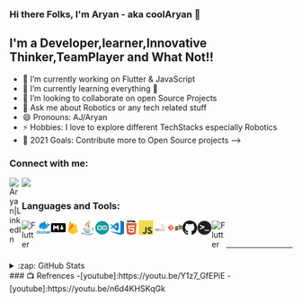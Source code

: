 ### Hi there Folks, I'm Aryan - aka coolAryan 👋

## I'm a Developer,learner,Innovative Thinker,TeamPlayer and What Not!!


- 🔭 I’m currently working on Flutter & JavaScript
- 🌱 I’m currently learning everything 🤣
- 👯 I’m looking to collaborate on open Source Projects
- 💬 Ask me about Robotics or any tech related stuff
- 😄 Pronouns: AJ/Aryan
- ⚡ Hobbies: I love to explore different TechStacks especially Robotics
- 🥅 2021 Goals: Contribute more to Open Source projects
-->


### Connect with me:

[<img align="left" alt="Aryan|LinkedIn" width="22px" src="https://cdn.jsdelivr.net/npm/simple-icons@v3/icons/linkedin.svg" />](https://www.linkedin.com/in/aryan-jain-47a4a1145/)
[<img align="left" width="22px" src="https://cdn.jsdelivr.net/npm/simple-icons@v4/icons/glassdoor.svg" />](https://www.glassdoor.co.in/member/profile/index.htm)

<br />

### Languages and Tools:
[<img align="left" alt="Flutter" width="26px" src="https://avatars1.githubusercontent.com/u/14101776?s=200&v=4" />]()
[<img align="left" alt="Docker" width="26px" src="https://raw.githubusercontent.com/github/explore/80688e429a7d4ef2fca1e82350fe8e3517d3494d/topics/docker/docker.png" />]()
[<img align="left" alt="MarkDown" width="26px" src="https://raw.githubusercontent.com/github/explore/80688e429a7d4ef2fca1e82350fe8e3517d3494d/topics/markdown/markdown.png" />]()
[<img align="left" alt="Firebase" width="26px" src="https://raw.githubusercontent.com/github/explore/80688e429a7d4ef2fca1e82350fe8e3517d3494d/topics/firebase/firebase.png" />]()
[<img align="left" alt="JAVA" width="26px" src="https://raw.githubusercontent.com/github/explore/80688e429a7d4ef2fca1e82350fe8e3517d3494d/topics/java/java.png" />]()
[<img align="left" alt="Arduino" width="26px" src="https://raw.githubusercontent.com/github/explore/80688e429a7d4ef2fca1e82350fe8e3517d3494d/topics/arduino/arduino.png" />]()
[<img align="left" alt="Visual Studio Code" width="26px" src="https://raw.githubusercontent.com/github/explore/80688e429a7d4ef2fca1e82350fe8e3517d3494d/topics/visual-studio-code/visual-studio-code.png" />]()
[<img align="left" alt="HTML5" width="26px" src="https://raw.githubusercontent.com/github/explore/80688e429a7d4ef2fca1e82350fe8e3517d3494d/topics/html/html.png" />]()
[<img align="left" alt="JavaScript" width="26px" src="https://raw.githubusercontent.com/github/explore/80688e429a7d4ef2fca1e82350fe8e3517d3494d/topics/javascript/javascript.png" />]()
[<img align="left" alt="MySQL" width="26px" src="https://raw.githubusercontent.com/github/explore/80688e429a7d4ef2fca1e82350fe8e3517d3494d/topics/mysql/mysql.png" />]()
[<img align="left" alt="Git" width="26px" src="https://raw.githubusercontent.com/github/explore/80688e429a7d4ef2fca1e82350fe8e3517d3494d/topics/git/git.png" />]()
[<img align="left" alt="GitHub" width="26px" src="https://raw.githubusercontent.com/github/explore/78df643247d429f6cc873026c0622819ad797942/topics/github/github.png" />]()
[<img align="left" alt="Terminal" width="26px" src="https://raw.githubusercontent.com/github/explore/80688e429a7d4ef2fca1e82350fe8e3517d3494d/topics/terminal/terminal.png" />]()
[<img align="left" alt="Flutter" width="26px" src="https://avatars1.githubusercontent.com/u/14101776?s=200&v=4" />]()

<br />
<br />

---
###

<details>
  <summary>:zap: GitHub Stats</summary>

  <img align="left" alt="coolAryan's GitHub Stats" src="https://github-readme-stats.coolaryan.vercel.app/api?username=coolAryan&show_icons=true&hide_border=true" />

</details>
### 📺 Refrences
-[youtube]:https://youtu.be/Y1z7_GfEPiE
-[youtube]:https://youtu.be/n6d4KHSKqGk


